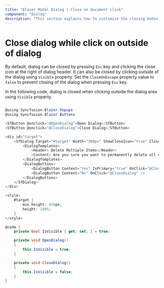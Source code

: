 ```yaml
---
title: "Blazor Modal Dialog | Close on document click"
component: "Dialog"
description: "This section explains how to customize the closing behavior of Blazor Modal Dialog such as close it while clicking on the document."
---
```


# Close dialog while click on outside of dialog

By default, dialog can be closed by pressing `Esc` key and clicking the close icon at the right of dialog header. It can also be closed by clicking outside of the dialog using `Visible` property.
Set the `CloseOnEscape` property value to `false` to prevent closing of the dialog when pressing `Esc` key.

In the following code, dialog is closed when clicking outside the dialog area using `Visible` property.

```csharp

@using Syncfusion.Blazor.Popups
@using Syncfusion.Blazor.Buttons

<SfButton @onclick="@OpenDialog">Open Dialog</SfButton>
<SfButton @onclick="@CloseDialog">Close Dialog</SfButton>

<div id="target">
    <SfDialog Target="#target" Width="300px" ShowCloseIcon="true" CloseOnEscape="false" @bind-Visible="@IsVisible">
        <DialogTemplates>
            <Header> Delete Multiple Items</Header>
            <Content> Are you sure you want to permanently delete all of these items? </Content>
        </DialogTemplates>
        <DialogButtons>
            <DialogButton Content="Yes" IsPrimary="true" OnClick="@CloseDialog" />
            <DialogButton Content="No" OnClick="@CloseDialog" />
        </DialogButtons>
    </SfDialog>
</div>

<style>
    #target {
        min-height: 450px;
        height: 100%;
    }
</style>

@code {
    private bool IsVisible { get; set; } = true;

    private void OpenDialog()
    {
        this.IsVisible = true;
    }

    private void CloseDialog()
    {
        this.IsVisible = false;
    }
}

```